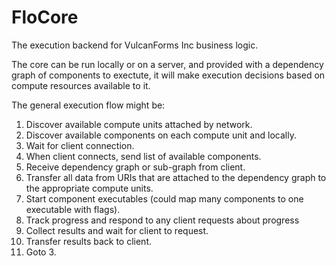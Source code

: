 # FloCore
The execution backend for VulcanForms Inc business logic.

The core can be run locally or on a server, and provided with a dependency graph of components to exectute, it will make execution decisions based on compute resources available to it.

The general execution flow might be:
1. Discover available compute units attached by network.
2. Discover available components on each compute unit and locally.
3. Wait for client connection.
4. When client connects, send list of available components.
5. Receive dependency graph or sub-graph from client.
6. Transfer all data from URIs that are attached to the dependency graph to the appropriate compute units.
7. Start component executables (could map many components to one executable with flags).
8. Track progress and respond to any client requests about progress
9. Collect results and wait for client to request.
10. Transfer results back to client.
11. Goto 3.
